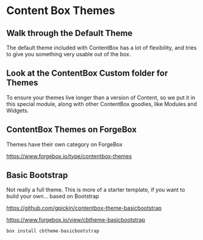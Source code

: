 # Content Box Themes

## Walk through the Default Theme

The default theme included with ContentBox has a lot of flexibility, and tries to give you something very usable out of the box. 

## Look at the ContentBox Custom folder for Themes

To ensure your themes live longer than a version of Content, so we put it in this special module, along with other ContentBox goodies, like Modules and Widgets.

## ContentBox Themes on ForgeBox

Themes have their own category on ForgeBox

https://www.forgebox.io/type/contentbox-themes


## Basic Bootstrap

Not really a full theme. This is more of a starter template, if you want to build your own... based on Bootstrap

https://github.com/gpickin/contentbox-theme-basicbootstrap

https://www.forgebox.io/view/cbtheme-basicbootstrap

    box install cbtheme-basicbootstrap

